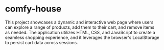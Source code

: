 # comfy-house
This project showcases a dynamic and interactive web page where users can explore a range of products, add them to their cart, and remove items as needed. The application utilizes HTML, CSS, and JavaScript to create a seamless shopping experience, and it leverages the browser's LocalStorage to persist cart data across sessions.
